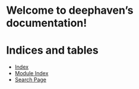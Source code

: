 <!-- deephaven documentation master file, created by
sphinx-quickstart on Tue Mar 26 07:26:08 2024.
You can adapt this file completely to your liking, but it should at least
contain the root `toctree` directive. -->

# Welcome to deephaven’s documentation!

# Indices and tables

* [Index](genindex.md)
* [Module Index](py-modindex.md)
* [Search Page](search.md)
